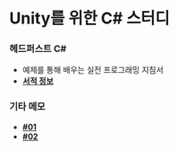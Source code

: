 # Unity를 위한 C# 스터디


### 헤드퍼스트 C#
- 예제를 통해 배우는 실전 프로그래밍 지침서
- [**서적 정보**](https://product.kyobobook.co.kr/detail/S000211338172?utm_source=google&utm_medium=cpc&utm_campaign=googleSearch&gt_network=g&gt_keyword=&gt_target_id=dsa-435935280379&gt_campaign_id=9979905549&gt_adgroup_id=132556570510&gad_source=1)


### 기타 메모
- [**#01**](https://rollinginsleep.tistory.com/2)
- [**#02**](https://rollinginsleep.tistory.com/3)
